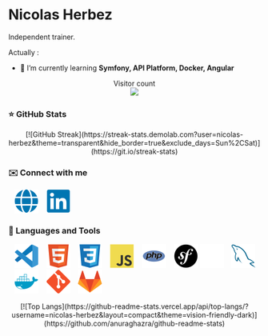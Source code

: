 # Nicolas Herbez

Independent trainer.

Actually :

- 🌱 I’m currently learning **Symfony, API Platform, Docker, Angular**

<p align="center"> 
  Visitor count<br>
  <img src="https://profile-counter.glitch.me/nicolas-herbez/count.svg" />
</p>

### ⭐ GitHub Stats

<p align="center">
    [![GitHub Streak](https://streak-stats.demolab.com?user=nicolas-herbez&theme=transparent&hide_border=true&exclude_days=Sun%2CSat)](https://git.io/streak-stats)
</p>

### ✉️ Connect with me

&nbsp;&nbsp;
<a href="https://nico-and-web.fr" target="_blanc"><img src="./img/globe.svg" /></a>
&nbsp;&nbsp;
<a href="https://www.linkedin.com/in/nicolas-herbez-hdf" target="_blanc"><img src="./img/linkedin.svg" /></a>

### 🧰 Languages and Tools

&nbsp;&nbsp;
![img_vscode](./img/vscode.svg)
&nbsp;&nbsp;
![img_html](./img/html.svg)
&nbsp;&nbsp;
![img_css](./img/css.svg)
&nbsp;&nbsp;
![img_javascript](./img/javascript.svg)
&nbsp;&nbsp;
![img_php](./img/php.svg)
&nbsp;&nbsp;
![img_symfony_light](./img/symfony-light.svg#gh-light-mode-only)
![img_symfony_dark](./img/symfony-dark.svg#gh-dark-mode-only)
&nbsp;&nbsp;
![img_mysql](./img/mysql.svg)
&nbsp;&nbsp;
![img_docker](./img/docker.svg)
&nbsp;&nbsp;
![img_git](./img/git.svg)
&nbsp;&nbsp;
![img_gitlab](./img/gitlab.svg)

<p align="center">
    [![Top Langs](https://github-readme-stats.vercel.app/api/top-langs/?username=nicolas-herbez&layout=compact&theme=vision-friendly-dark)](https://github.com/anuraghazra/github-readme-stats)
</p>
